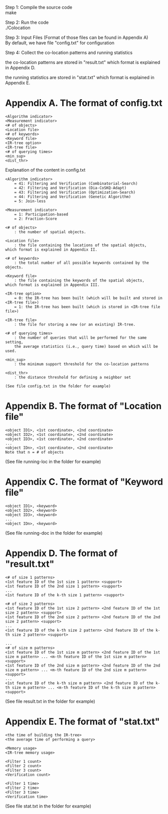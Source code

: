 Step 1: Compile the source code  
make

Step 2: Run the code  
./Colocation

Step 3: Input Files (Format of those files can be found in Appendix A)  
By default, we have file "config.txt" for configuration

Step 4: Collect the co-location patterns and running statistics  

the co-location patterns are stored in "result.txt"
which format is explained in Appendix D.

the running statistics are stored in "stat.txt"
which format is explained in Appendix E.

Appendix A. The format of config.txt
============================

	<Algorithm indicator> 
	<Measurement indicator>
	<# of objects>
	<Location file>
	<# of keywords>
	<Keyword file>
	<IR-tree option>
	<IR-tree file>
	<# of querying times>
	<min_sup>
	<dist_thr>

Explanation of the content in config.txt

	<Algorithm indicator> 
		= 41: Filtering and Verification (Combinatorial-Search)
		= 42: Filtering and Verification (Dia-CoSKQ-Adapt)
		= 43: Filtering and Verification (Optimization-Search)
		= 44: Filtering and Verification (Genetic Algorithm)
		= 5: Join-less

	<Measurement indicator>
		= 1: Participation-based
		= 2: Fraction-Score

	<# of objects>
		: the number of spatial objects.

	<Location file>
		: the file containing the locations of the spatial objects,
	which format is explained in Appendix II.

	<# of keywords>
		: the total number of all possible keywords contained by the objects.

	<Keyword file>
		: the file containing the keywords of the spatial objects,
	which format is explained in Appendix III.

	<IR-tree option>
		= 0: the IR-tree has been built (which will be built and stored in <IR-tree file>)
		= 1: the IR-tree has been built (which is stored in <IR-tree file file>)

	<IR-tree file>
		: the file for storing a new (or an existing) IR-tree.

	<# of querying times>
		: the number of queries that will be performed for the same setting, 
		the average statistics (i.e., query time) based on which will be used.

	<min_sup>
		: the minimum support threshold for the co-location patterns

	<dist_thr>
		: the distance threshold for defining a neighbor set

	(See file config.txt in the folder for example)

Appendix B. The format of "Location file"
============================

	<object ID1>, <1st coordinate>, <2nd coordinate>
	<object ID2>, <1st coordinate>, <2nd coordinate>
	<object ID3>, <1st coordinate>, <2nd coordinate>
	...
	<object IDn>, <1st coordinate>, <2nd coordinate>
	Note that n = # of objects

(See file running-loc in the folder for example)

Appendix C. The format of "Keyword file"
=============================
	<object ID1>, <keyword>
	<object ID2>, <keyword>
	<object ID3>, <keyword>
	...
	<object IDn>, <keyword>

(See file running-doc in the folder for example)

Appendix D. The format of "result.txt"
=============================

	<# of size 1 patterns>
	<1st feature ID of the 1st size 1 pattern> <support>
	<1st feature ID of the 2nd size 1 pattern> <support>
	...
	<1st feature ID of the k-th size 1 pattern> <support>

	<# of size 2 patterns>
	<1st feature ID of the 1st size 2 pattern> <2nd feature ID of the 1st size 2 pattern> <support>
	<1st feature ID of the 2nd size 2 pattern> <2nd feature ID of the 2nd size 2 pattern> <support>
	...
	<1st feature ID of the k-th size 2 pattern> <2nd feature ID of the k-th size 2 pattern> <support>

	...
	<# of size m patterns>
	<1st feature ID of the 1st size m pattern> <2nd feature ID of the 1st size m pattern> ... <m-th feature ID of the 1st size m pattern><support>
	<1st feature ID of the 2nd size m pattern> <2nd feature ID of the 2nd size m pattern> ... <m-th feature ID of the 2nd size m pattern><support>
	...
	<1st feature ID of the k-th size m pattern> <2nd feature ID of the k-th size m pattern> ... <m-th feature ID of the k-th size m pattern><support>

(See file result.txt in the folder for example)

Appendix E. The format of "stat.txt"
=============================

	<the time of building the IR-tree>
	<the average time of performing a query>

	<Memory usage>
	<IR-tree memory usage>

	<Filter 1 count>
	<Filter 2 count>
	<Filter 3 count>
	<Verification count>

	<Filter 1 time>
	<Filter 2 time>
	<Filter 3 time>
	<Verification time>

(See file stat.txt in the folder for example)




